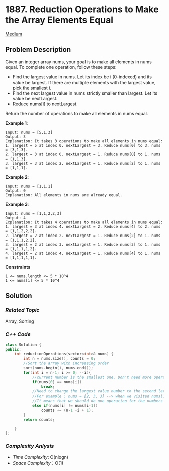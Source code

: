# 1887. Reduction Operations to Make the Array Elements Equal
[Medium](https://leetcode.com/problems/reduction-operations-to-make-the-array-elements-equal/description/?envType=daily-question&envId=2023-11-19)

## Problem Description

Given an integer array nums, your goal is to make all elements in nums equal. To complete one operation, follow these steps:

- Find the largest value in nums. Let its index be i (0-indexed) and its value be largest. If there are multiple elements with the largest value, pick the smallest i.
- Find the next largest value in nums strictly smaller than largest. Let its value be nextLargest.
- Reduce nums[i] to nextLargest.

Return the number of operations to make all elements in nums equal.


**Example 1**:
```
Input: nums = [5,1,3]
Output: 3
Explanation: It takes 3 operations to make all elements in nums equal:
1. largest = 5 at index 0. nextLargest = 3. Reduce nums[0] to 3. nums = [3,1,3].
2. largest = 3 at index 0. nextLargest = 1. Reduce nums[0] to 1. nums = [1,1,3].
3. largest = 3 at index 2. nextLargest = 1. Reduce nums[2] to 1. nums = [1,1,1].
```
**Example 2**:
```
Input: nums = [1,1,1]
Output: 0
Explanation: All elements in nums are already equal.
```
**Example 3**:
```
Input: nums = [1,1,2,2,3]
Output: 4
Explanation: It takes 4 operations to make all elements in nums equal:
1. largest = 3 at index 4. nextLargest = 2. Reduce nums[4] to 2. nums = [1,1,2,2,2].
2. largest = 2 at index 2. nextLargest = 1. Reduce nums[2] to 1. nums = [1,1,1,2,2].
3. largest = 2 at index 3. nextLargest = 1. Reduce nums[3] to 1. nums = [1,1,1,1,2].
4. largest = 2 at index 4. nextLargest = 1. Reduce nums[4] to 1. nums = [1,1,1,1,1].
```

**Constraints**
```
1 <= nums.length <= 5 * 10^4
1 <= nums[i] <= 5 * 10^4
```

## Solution

### _Related Topic_
   Array, Sorting

### _C++ Code_
```cpp
class Solution {
public:
    int reductionOperations(vector<int>& nums) {
        int n = nums.size(), counts = 0;
        //Sort the array with increasing order
        sort(nums.begin(), nums.end());
        for(int i = n-1; i >= 0; --i){
            //current number is the smallest one. Don't need more operation
            if(nums[0] == nums[i])
                break;
            //Need to change the largest value number to the second largest value
            //For example : nums = [2, 3, 3] --> when we visited nums[1] = 3, we found that nums[1] != nums[0]
            //It means that we should do one operation for the numbers nums[1 ... 2]
            else if(nums[i] != nums[i-1])
                counts += (n-1 -i + 1);
        }
        return counts;

    }
};
```

### _Complexity Anlysis_
- _Time Complexity_: O(nlogn)
- _Space Complexity_：O(1)
